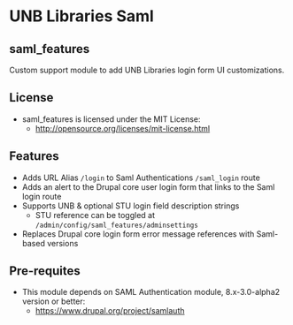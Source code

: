 # UNB Libraries Saml
## saml_features

Custom support module to add UNB Libraries login form UI customizations.

## License
- saml_features is licensed under the MIT License:
  - http://opensource.org/licenses/mit-license.html

## Features
- Adds URL Alias `/login` to Saml Authentications `/saml_login` route
- Adds an alert to the Drupal core user login form that links to the Saml login route
- Supports UNB & optional STU login field description strings
  - STU reference can be toggled at `/admin/config/saml_features/adminsettings`
- Replaces Drupal core login form error message references with Saml-based versions
   
## Pre-requites
- This module depends on SAML Authentication module, 8.x-3.0-alpha2 version or better:
  - https://www.drupal.org/project/samlauth